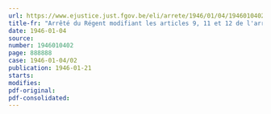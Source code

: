 ```yaml
---
url: https://www.ejustice.just.fgov.be/eli/arrete/1946/01/04/1946010402/justel
title-fr: "Arrêté du Régent modifiant les articles 9, 11 et 12 de l'arrêté du Régent du 31 janvier 1945 concernant la liquidation des communes et des commissions d'assistance publique de fait créées durant l'occupation"
date: 1946-01-04
source:
number: 1946010402
page: 888888
case: 1946-01-04/02
publication: 1946-01-21
starts:
modifies:
pdf-original:
pdf-consolidated:
---
```


